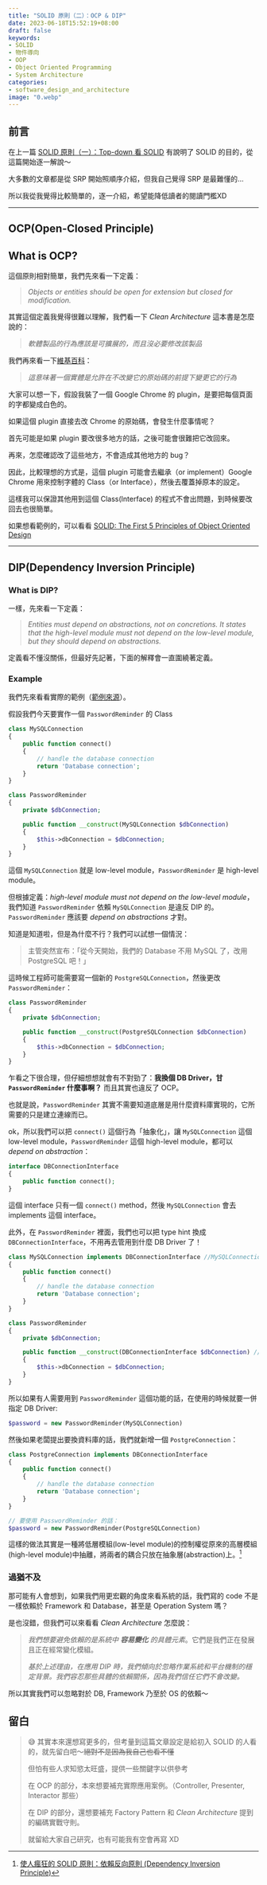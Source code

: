 ```yaml
---
title: "SOLID 原則（二）：OCP & DIP"
date: 2023-06-18T15:52:19+08:00
draft: false
keywords:
- SOLID
- 物件導向
- OOP
- Object Oriented Programming
- System Architecture
categories:
- software_design_and_architecture
image: "0.webp"
---
```


## 前言

在上一篇 [SOLID 原則（一）：Top-down 看 SOLID](https://jyu1999.com/post/solid/) 有說明了 SOLID 的目的，從這篇開始逐一解說～

大多數的文章都是從 SRP 開始照順序介紹，但我自己覺得 SRP 是最難懂的...

所以我從我覺得比較簡單的，逐一介紹，希望能降低讀者的閱讀門檻XD

---

## OCP(Open-Closed Principle)

## What is OCP?

這個原則相對簡單，我們先來看一下定義：

> _Objects or entities should be open for extension but closed for modification._

其實這個定義我覺得很難以理解，我們看一下 _Clean Architecture_ 這本書是怎麼說的：

> _軟體製品的行為應該是可擴展的，而且沒必要修改該製品_

我們再來看一下[維基百科](https://zh.wikipedia.org/wiki/%E5%BC%80%E9%97%AD%E5%8E%9F%E5%88%99)：

> _這意味著一個實體是允許在不改變它的原始碼的前提下變更它的行為_

大家可以想一下，假設我裝了一個 Google Chrome 的 plugin，是要把每個頁面的字都變成白色的。

如果這個 plugin 直接去改 Chrome 的原始碼，會發生什麼事情呢？

首先可能是如果 plugin 要改很多地方的話，之後可能會很難把它改回來。

再來，怎麼確認改了這些地方，不會造成其他地方的 bug？

因此，比較理想的方式是，這個 plugin 可能會去繼承（or implement）Google Chrome 用來控制字體的 Class（or Interface），然後去覆蓋掉原本的設定。

這樣我可以保證其他用到這個 Class(Interface) 的程式不會出問題，到時候要改回去也很簡單。

如果想看範例的，可以看看 [SOLID: The First 5 Principles of Object Oriented Design](https://www.digitalocean.com/community/conceptual-articles/s-o-l-i-d-the-first-five-principles-of-object-oriented-design#open-closed-principle)


---


## DIP(Dependency Inversion Principle)

### What is DIP?

一樣，先來看一下定義：

> _Entities must depend on abstractions, not on concretions. It states that the high-level module must not depend on the low-level module, but they should depend on abstractions._

定義看不懂沒關係，但最好先記著，下面的解釋會一直圍繞著定義。

### Example

我們先來看看實際的範例（[範例來源](https://www.digitalocean.com/community/conceptual-articles/s-o-l-i-d-the-first-five-principles-of-object-oriented-design#dependency-inversion-principle)）。

假設我們今天要實作一個 `PasswordReminder` 的 Class 

```php
class MySQLConnection
{
    public function connect()
    {
        // handle the database connection
        return 'Database connection';
    }
}

class PasswordReminder
{
    private $dbConnection;

    public function __construct(MySQLConnection $dbConnection)
    {
        $this->dbConnection = $dbConnection;
    }
}
```

這個 `MySQLConnection` 就是 low-level module，`PasswordReminder` 是 high-level module。

但根據定義：_high-level module must not depend on the low-level module_，我們知道 `PasswordReminder` 依賴 `MySQLConnection` 是違反 DIP 的。`PasswordReminder` 應該要 _depend on abstractions_ 才對。

知道是知道啦，但是為什麼不行？我們可以試想一個情況：

> 主管突然宣布：「從今天開始，我們的 Database 不用 MySQL 了，改用 PostgreSQL 吧！」

這時候工程師可能需要寫一個新的 `PostgreSQLConnection`，然後更改 `PasswordReminder`：

```php
class PasswordReminder
{
    private $dbConnection;

    public function __construct(PostgreSQLConnection $dbConnection)
    {
        $this->dbConnection = $dbConnection;
    }
}
```

乍看之下很合理，但仔細想想就會有不對勁了：__我換個 DB Driver，甘 `PasswordReminder` 什麼事啊？__
而且其實也違反了 OCP。

也就是說，`PasswordReminder` 其實不需要知道底層是用什麼資料庫實現的，它所需要的只是建立連線而已。

ok，所以我們可以把 `connect()` 這個行為「抽象化」，讓 `MySQLConnection` 這個 low-level module，`PasswordReminder` 這個 high-level module，都可以 _depend on abstraction_：

```php
interface DBConnectionInterface
{
    public function connect();
}
```

這個 interface 只有一個 `connect()` method，然後 `MySQLConnection` 會去 implements 這個 interface。

此外，在 `PasswordReminder` 裡面，我們也可以把 type hint 換成 `DBConnectionInterface`，不用再去管用到什麼 DB Driver 了！

```php
class MySQLConnection implements DBConnectionInterface //MySQLConnection 去 implements 這個 interface
{
    public function connect()
    {
        // handle the database connection
        return 'Database connection';
    }
}

class PasswordReminder 
{
    private $dbConnection;

    public function __construct(DBConnectionInterface $dbConnection) //把 type hint 換成 DBConnectionInterface
    {
        $this->dbConnection = $dbConnection;
    }
}
```

所以如果有人需要用到 `PasswordReminder` 這個功能的話，在使用的時候就要一併指定 DB Driver:

```php
$password = new PasswordReminder(MySQLConnection)
```

然後如果老闆提出要換資料庫的話，我們就新增一個 `PostgreConnection`：

```php
class PostgreConnection implements DBConnectionInterface 
{
    public function connect()
    {
        // handle the database connection
        return 'Database connection';
    }
}

// 要使用 PasswordReminder 的話：
$password = new PasswordReminder(PostgreSQLConnection)
```

這樣的做法其實是一種將低層模組(low-level module)的控制權從原來的高層模組(high-level module)中抽離，將兩者的耦合只放在抽象層(abstraction)上。[^1]

[^1]: [使人瘋狂的 SOLID 原則：依賴反向原則 (Dependency Inversion Principle)](https://medium.com/@ChunYeung/%E4%BD%BF%E4%BA%BA%E7%98%8B%E7%8B%82%E7%9A%84-solid-%E5%8E%9F%E5%89%87-%E4%BE%9D%E8%B3%B4%E5%8F%8D%E5%90%91%E5%8E%9F%E5%89%87-dependency-inversion-principle-a74ca045d776)

### 過猶不及

那可能有人會想到，如果我們用更宏觀的角度來看系統的話，我們寫的 code 不是一樣依賴於 Framework 和 Database，甚至是 Operation System 嗎？

是也沒錯，但我們可以來看看 _Clean Architecture_ 怎麼說：

> _我們想要避免依賴的是系統中 **容易變化** 的具體元素_。它們是我們正在發展且正在經常變化模組。
> 
> _基於上述理由，在應用 DIP 時，我們傾向於忽略作業系統和平台機制的穩定背景。我們容忍那些具體的依賴關係，因為我們信任它們不會改變。_

所以其實我們可以忽略對於 DB, Framework 乃至於 OS 的依賴～

## 留白

> 😅
> 其實本來還想寫更多的，但考量到這篇文章設定是給初入 SOLID 的人看的，就先留白吧～~~絕對不是因為我自己也看不懂~~
> 
> 但怕有些人求知慾太旺盛，提供一些關鍵字以供參考
> 
> 在 OCP 的部分，本來想要補充實際應用案例。（Controller, Presenter, Interactor 那些）
> 
> 在 DIP 的部分，還想要補充 Factory Pattern 和 _Clean Architecture_ 提到的編碼實戰守則。
> 
> 就留給大家自己研究，也有可能我有空會再寫 XD 


